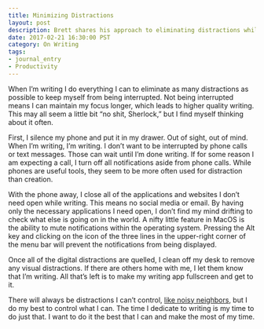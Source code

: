 ```yaml
---
title: Minimizing Distractions
layout: post
description: Brett shares his approach to eliminating distractions while writing.
date: 2017-02-21 16:30:00 PST
category: On Writing
tags:
- journal_entry
- Productivity
---
```


When I’m writing I do everything I can to eliminate as many distractions as possible to keep myself from being interrupted. Not being interrupted means I can maintain my focus longer, which leads to higher quality writing. This may all seem a little bit “no shit, Sherlock,” but I find myself thinking about it often.

First, I silence my phone and put it in my drawer. Out of sight, out of mind. When I’m writing, I’m writing. I don’t want to be interrupted by phone calls or text messages. Those can wait until I’m done writing. If for some reason I am expecting a call, I turn off all notifications aside from phone calls. While phones are useful tools, they seem to be more often used for distraction than creation.

With the phone away, I close all of the applications and websites I don’t need open while writing. This means no social media or email. By having only the necessary applications I need open, I don’t find my mind drifting to check what else is going on in the world. A nifty little feature in MacOS is the ability to mute notifications within the operating system. Pressing the Alt key and clicking on the icon of the three lines in the upper-right corner of the menu bar will prevent the notifications from being displayed.

Once all of the digital distractions are quelled, I clean off my desk to remove any visual distractions. If there are others home with me, I let them know that I’m writing. All that’s left is to make my writing app fullscreen and get to it. 

There will always be distractions I can’t control, [like noisy neighbors](http://www.brettchalupa.com/dear-upstairs-neighbors), but I do my best to control what I can. The time I dedicate to writing is my time to do just that. I want to do it the best that I can and make the most of my time.